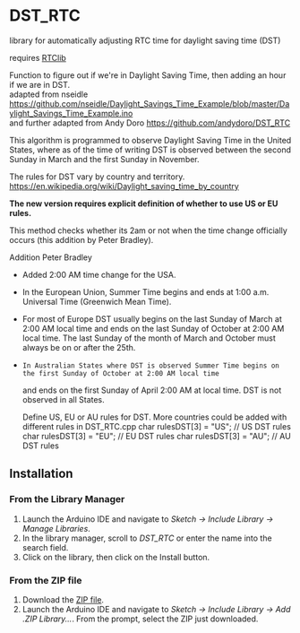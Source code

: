# DST_RTC
library for automatically adjusting RTC time for daylight saving time (DST)

requires [RTClib](https://github.com/adafruit/RTClib/)

Function to figure out if we're in Daylight Saving Time, then adding an hour if we are in DST.  
adapted from nseidle    https://github.com/nseidle/Daylight_Savings_Time_Example/blob/master/Daylight_Savings_Time_Example.ino  
and further adapted from Andy Doro    https://github.com/andydoro/DST_RTC  

This algorithm is programmed to observe Daylight Saving Time in the United States, where as of the time 
of writing DST is observed between the second Sunday in March and the first Sunday in November. 

The rules for DST vary by country and territory.  
https://en.wikipedia.org/wiki/Daylight_saving_time_by_country

**The new version requires explicit definition of whether to use US or EU rules.**

This method checks whether its 2am or not when the time change officially occurs (this addition by Peter Bradley). 

Addition Peter Bradley
- Added 2:00 AM time change for the USA.
- In the European Union, Summer Time begins and ends at 1:00 a.m. Universal Time (Greenwich Mean Time). 
- For most of Europe DST usually begins on the last Sunday of March at 2:00 AM local time and ends on the last Sunday of October at 2:00 AM local time. The last Sunday of the month of March and October must always be on or after the 25th.
-     In Australian States where DST is observed Summer Time begins on the first Sunday of October at 2:00 AM local time
    and ends on the first Sunday of April 2:00 AM at local time. DST is not observed in all States.
    
    Define US, EU or AU rules for DST. More countries could be added with different rules in DST_RTC.cpp
    char rulesDST[3] = "US";  // US DST rules
    char rulesDST[3] = "EU";  // EU DST rules
    char rulesDST[3] = "AU";  // AU DST rules

## Installation
### From the Library Manager
1. Launch the Arduino IDE and navigate to *Sketch → Include Library → Manage Libraries*.
2. In the library manager, scroll to *DST_RTC* or enter the name into the search field.
3. Click on the library, then click on the Install button.

### From the ZIP file
1. Download the [ZIP file](https://github.com/andydoro/DST_RTC/archive/master.zip).
2. Launch the Arduino IDE and navigate to *Sketch → Include Library → Add .ZIP Library...*. From the prompt, select the ZIP just downloaded.
